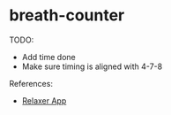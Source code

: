 # breath-counter

TODO:

- Add time done
- Make sure timing is aligned with 4-7-8

References:

- [Relaxer App](https://github.com/bradtraversy/vanillawebprojects/tree/master/relaxer-app)
